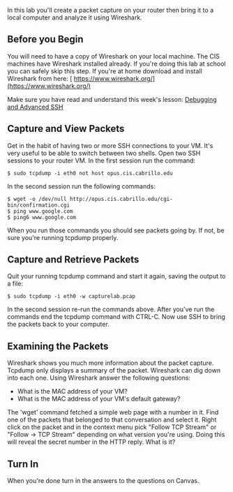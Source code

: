 In this lab you'll create a packet capture on your router then bring it to a local computer and analyze it using Wireshark.

## Before you Begin 

You will need to have a copy of Wireshark on your local machine. The CIS machines have Wireshark installed already. If you're doing this lab at school you can safely skip this step. If you're at home download and install Wireshark from here:
[ https://www.wireshark.org/](https://www.wireshark.org/)

Make sure you have read and understand this week's lesson:
 [Debugging and Advanced SSH](debugging_and_advanced_ssh.html)

## Capture and View Packets 

Get in the habit of having two or more SSH connections to your VM. It's very useful to be able to switch between two shells. Open two SSH sessions to your router VM. In the first session run the command:

```
$ sudo tcpdump -i eth0 not host opus.cis.cabrillo.edu
```

In the second session run the following commands:

```
$ wget -o /dev/null http://opus.cis.cabrillo.edu/cgi-bin/confirmation.cgi
$ ping www.google.com
$ ping6 www.google.com
```

When you run those commands you should see packets going by. If not, be sure you're running tcpdump properly.

## Capture and Retrieve Packets 

Quit your running tcpdump command and start it again, saving the output to a file:

```
$ sudo tcpdump -i eth0 -w capturelab.pcap
```

In the second session re-run the commands above. After you've run the commands end the tcpdump command with CTRL-C. Now use SSH to bring the packets back to your computer.

## Examining the Packets 

Wireshark shows you much more information about the packet capture. Tcpdump only displays a summary of the packet. Wireshark can dig down into each one. Using Wireshark answer the following questions:
  - What is the MAC address of your VM?
  - What is the MAC address of your VM's default gateway?

The 'wget' command fetched a simple web page with a number in it. Find one of the packets that belonged to that conversation and select it. Right click on the packet and in the context menu pick "Follow TCP Stream" or "Follow -> TCP Stream" depending on what version you're using. Doing this will reveal the secret number in the HTTP reply. What is it?

## Turn In 

When you're done turn in the answers to the questions on Canvas.
